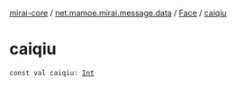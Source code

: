 [mirai-core](../../index.md) / [net.mamoe.mirai.message.data](../index.md) / [Face](index.md) / [caiqiu](./caiqiu.md)

# caiqiu

`const val caiqiu: `[`Int`](https://kotlinlang.org/api/latest/jvm/stdlib/kotlin/-int/index.html)